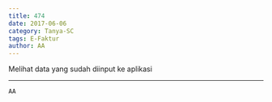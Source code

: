 ```yaml
---
title: 474
date: 2017-06-06
category: Tanya-SC
tags: E-Faktur
author: AA
---
```


Melihat data yang sudah diinput ke aplikasi

---



`AA`
